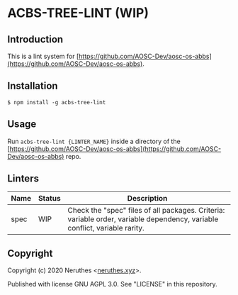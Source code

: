 # ACBS-TREE-LINT (WIP)

## Introduction

This is a lint system for [https://github.com/AOSC-Dev/aosc-os-abbs](https://github.com/AOSC-Dev/aosc-os-abbs).

## Installation

```
$ npm install -g acbs-tree-lint
```

## Usage

Run `acbs-tree-lint {LINTER_NAME}` inside a directory of the [https://github.com/AOSC-Dev/aosc-os-abbs](https://github.com/AOSC-Dev/aosc-os-abbs) repo.

## Linters

| Name              | Status        | Description |
| ----------------- | ------------- | ----------- |
| spec              | WIP           | Check the "spec" files of all packages. Criteria: variable order, variable dependency, variable conflict, variable rarity.

## Copyright

Copyright (c) 2020 Neruthes <[neruthes.xyz](https://neruthes.xyz)>.

Published with license GNU AGPL 3.0. See "LICENSE" in this repository.
